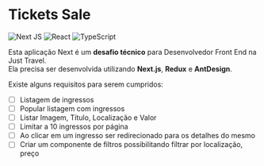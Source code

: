 # Tickets Sale

![Next JS](https://img.shields.io/badge/Next-black?style=for-the-badge&logo=next.js&logoColor=white)
![React](https://img.shields.io/badge/react-%2320232a.svg?style=for-the-badge&logo=react&logoColor=%2361DAFB)
![TypeScript](https://img.shields.io/badge/typescript-%23007ACC.svg?style=for-the-badge&logo=typescript&logoColor=white)

Esta aplicação Next é um **desafio técnico** para Desenvolvedor Front End na Just Travel.<br>
Ela precisa ser desenvolvida utilizando **Next.js**, **Redux** e **AntDesign**.

Existe alguns requisitos para serem cumpridos:
- [ ] Listagem de ingressos
- [ ] Popular listagem com ingressos
- [ ] Listar Imagem, Título, Localização e Valor
- [ ] Limitar a 10 ingressos por página
- [ ] Ao clicar em um ingresso ser redirecionado para os detalhes do mesmo
- [ ] Criar um componente de filtros possibilitando filtrar por localização, preço
